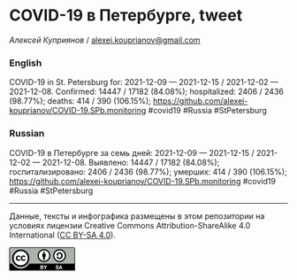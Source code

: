 COVID-19 в Петербурге, tweet
============================

*Алексей Куприянов* /
<a href="mailto:alexei.kouprianov@gmail.com" class="email">alexei.kouprianov@gmail.com</a>

### English

COVID-19 in St. Petersburg for: 2021-12-09 — 2021-12-15 / 2021-12-02 —
2021-12-08. Сonfirmed: 14447 / 17182 (84.08%); hospitalized: 2406 / 2436
(98.77%); deaths: 414 / 390 (106.15%);
<a href="https://github.com/alexei-kouprianov/COVID-19.SPb.monitoring" class="uri">https://github.com/alexei-kouprianov/COVID-19.SPb.monitoring</a>
\#covid19 \#Russia \#StPetersburg

### Russian

COVID-19 в Петербурге за семь дней: 2021-12-09 — 2021-12-15 / 2021-12-02
— 2021-12-08. Выявлено: 14447 / 17182 (84.08%); госпитализировано: 2406
/ 2436 (98.77%); умерших: 414 / 390 (106.15%);
<a href="https://github.com/alexei-kouprianov/COVID-19.SPb.monitoring" class="uri">https://github.com/alexei-kouprianov/COVID-19.SPb.monitoring</a>
\#covid19 \#Russia \#StPetersburg

------------------------------------------------------------------------

Данные, тексты и инфографика размещены в этом репозитории на условиях
лицензии Creative Commons Attribution-ShareAlike 4.0 International ([CC
BY-SA 4.0](https://creativecommons.org/licenses/by-sa/4.0/)).

![](../misc/CC-BY-SA-icon.png "CC-BY-SA")
